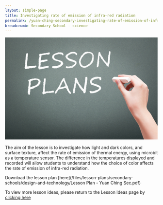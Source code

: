 ```yaml
---
layout: simple-page
title: Investigating rate of emission of infra-red radiation
permalink: /yuan-ching-secondary-investigating-rate-of-emission-of-infra-red-radiation/
breadcrumb: Secondary School - science
---
```


![anything](/images/in-schools/digital-maker/lesson-plans/generic-lesson-plan.jpg)

The aim of the lesson is to investigate how light and dark colors, and surface texture, affect the rate of emission of thermal energy, using microbit as a temperature sensor.  The difference in the temperatures displayed and recorded will allow students to understand how the choice of color affects the rate of emission of infra-red radiation. 

Download the lesson plan [here](/files/lesson-plans/secondary-schools/design-and-technology/Lesson Plan - Yuan Ching Sec.pdf)

To view more lesson ideas, please return to the Lesson Ideas page by [clicking here](/in-schools/digital-maker/lesson-ideas-secondary/)
